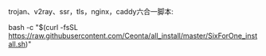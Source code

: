 trojan、v2ray、ssr，tls，nginx，caddy六合一脚本:

bash -c "$(curl -fsSL https://raw.githubusercontent.com/Ceonta/all_install/master/SixForOne_install.sh)"
